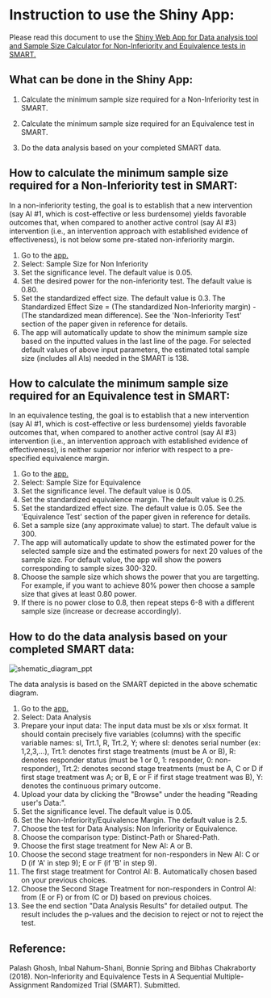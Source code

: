 
# Instruction to use the Shiny App:

Please read this document to use the [Shiny Web App for Data analysis tool and Sample Size Calculator for Non-Inferiority and Equivalence tests in SMART.](https://palash.shinyapps.io/NI_EQ/)



## What can be done in the Shiny App:

1. Calculate the minimum sample size required for a Non-Inferiority test in SMART.

2. Calculate the minimum sample size required for an Equivalence test in SMART. 

3. Do the data analysis based on your completed SMART data.




## How to calculate the minimum sample size required for a Non-Inferiority test in SMART:

In a non-inferiority testing, the goal is to establish that a new intervention (say AI #1, which is cost-effective or less burdensome) yields favorable outcomes that, when compared to another active control (say AI #3) intervention (i.e., an intervention approach with established evidence of effectiveness), is not below some pre-stated non-inferiority margin.

1. Go to the [app.](https://palash.shinyapps.io/NI_EQ/)
2. Select: Sample Size for Non Inferiority
3. Set the significance level. The default value is 0.05.
4. Set the desired power for the non-inferiority test. The default value is 0.80.
5. Set the standardized effect size. The default value is 0.3. The Standardized Effect Size = (The standardized Non-Inferiority margin) - (The standardized mean difference). See the 'Non-Inferiority Test' section of the paper given in reference for details.
6. The app will automatically update to show the minimum sample size based on the inputted values in the last line of the page. For selected default values of above input parameters, the estimated total sample size (includes all AIs) needed in the SMART is 138.


## How to calculate the minimum sample size required for an Equivalence test in SMART:

In an equivalence testing, the goal is to establish that a new intervention (say AI #1, which is cost-effective or less burdensome) yields favorable outcomes that, when compared to another active control (say AI #3) intervention (i.e., an intervention approach with established evidence of effectiveness), is neither superior nor inferior with respect to a pre-specified equivalence margin.


1. Go to the [app.](https://palash.shinyapps.io/NI_EQ/)
2. Select: Sample Size for Equivalence
3. Set the significance level. The default value is 0.05.
4. Set the standardized equivalence margin. The default value is 0.25.
5. Set the standardized effect size. The default value is 0.05. See the 'Equivalence Test' section of the paper given in reference for details.
6. Set a sample size (any approximate value) to start. The default value is 300. 
7. The app will automatically update to show the estimated power for the selected sample size and the estimated powers for next 20 values of the sample size. For default value, the app will show the powers corresponding to sample sizes 300-320.
8. Choose the sample size which shows the power that you are targetting. For example, if you want to achieve 80% power then choose a sample size that gives at least 0.80 power.
9. If there is no power close to 0.8, then repeat steps 6-8 with a different sample size (increase or decrease accordingly).


## How to do the data analysis based on your completed SMART data:


![shematic_diagram_ppt](https://user-images.githubusercontent.com/43629013/54010544-273bff80-41aa-11e9-880f-4970b0de6653.jpg)


The data analysis is based on the SMART depicted in the above schematic diagram. 

1. Go to the [app.](https://palash.shinyapps.io/NI_EQ/)
2. Select: Data Analysis
3. Prepare your input data: The input data must be xls or xlsx format. It should contain precisely five variables (columns) with the specific variable names: sl, Trt.1, R, Trt.2, Y; where sl: denotes serial number (ex: 1,2,3,...), Trt.1: denotes first stage treatments (must be A or B), R: denotes responder status (must be 1 or 0, 1: responder, 0: non-responder), Trt.2: denotes second stage treatments (must be A, C or D if first stage treatment was A; or B, E or F if first stage treatment was B), Y: denotes the continuous primary outcome. 
4. Upload your data by clicking the "Browse" under the heading "Reading user's Data:". 
5. Set the significance level. The default value is 0.05.
6. Set the Non-Inferiority/Equivalence Margin. The default value is 2.5.
7. Choose the test for Data Analysis: Non Inferiority or Equivalence.
8. Choose the comparison type: Distinct-Path or Shared-Path.
9. Choose the first stage treatment for New AI: A or B.
10. Choose the second stage treatment for non-responders in New AI: C or D (if 'A' in step 9); E or F (if 'B' in step 9).
11. The first stage treatment for Control AI: B. Automatically chosen based on your previous choices. 
12. Choose the Second Stage Treatment for non-responders in Control AI: from (E or F) or from (C or D) based on previous choices.
13. See the end section "Data Analysis Results" for detailed output. The result includes the p-values and the decision to reject or not to reject the test. 



## Reference:

Palash Ghosh, Inbal Nahum-Shani, Bonnie Spring and Bibhas Chakraborty (2018). Non-Inferiority and Equivalence Tests in A Sequential Multiple-Assignment Randomized Trial (SMART). Submitted.
